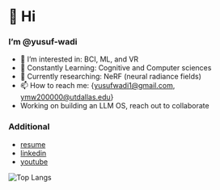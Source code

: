 # 👋 Hi

### I’m @yusuf-wadi

- 👀 I’m interested in: BCI, ML, and VR
- 🌱 Constantly Learning: Cognitive and Computer sciences
- 🥼 Currently researching: NeRF (neural radiance fields)
- 📫 How to reach me: {yusufwadi1@gmail.com, ymw200000@utdallas.edu}
- Working on building an LLM OS, reach out to collaborate

### Additional
- [resume](https://github.com/yusuf-wadi/yusuf-wadi/blob/main/YusufWadi_CS_Resume_Single_Column.pdf)
- [linkedin](https://www.linkedin.com/in/yusuf-wadi/)
- [youtube](https://www.youtube.com/channel/UCAuh281iFil8t1jYVkcRUTg)

![Top Langs](https://github-readme-stats.vercel.app/api/top-langs/?username=yusuf-wadi&size_weight=0.5&count_weight=0.5)

<!---
waedi-wave/waedi-wave is a ✨ special ✨ repository because its `README.md` (this file) appears on your GitHub profile.
You can click the Preview link to take a look at your changes.
--->
